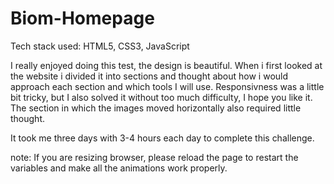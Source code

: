 # Biom-Homepage
Tech stack used: HTML5, CSS3, JavaScript

I really enjoyed doing this test, the design is beautiful.
When i first looked at the website i divided it into sections and thought about how i would approach 
each section and which tools I will use. Responsivness was a little bit tricky, but I also solved it without too much difficulty, I hope you like it.
The section in which the images moved horizontally also required little thought.

It took me three days with 3-4 hours each day to complete this challenge.

note: If you are resizing browser, please reload the page to restart the variables and make all the animations work properly.

